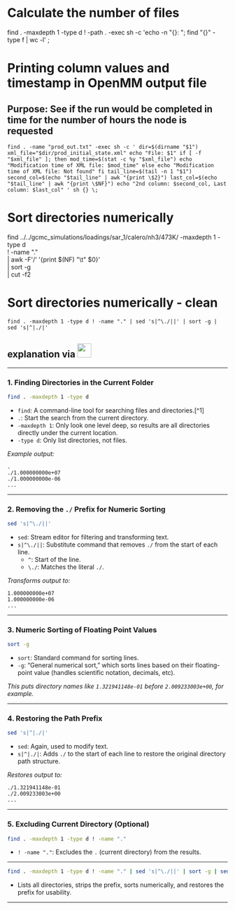 # Calculate the number of files 

find . -maxdepth 1 -type d ! -path . -exec sh -c 'echo -n "{}: "; find "{}" -type f | wc -l' \;

# Printing column values and timestamp in OpenMM output file

## Purpose: See if the run would be completed in time for the number of hours the node is requested

`find . -name "prod_out.txt" -exec sh -c '
  dir=$(dirname "$1")
  xml_file="$dir/prod_initial_state.xml"
  echo "File: $1"
  if [ -f "$xml_file" ]; then
    mod_time=$(stat -c %y "$xml_file")
    echo "Modification time of XML file: $mod_time"
  else
    echo "Modification time of XML file: Not found"
  fi
  tail_line=$(tail -n 1 "$1")
  second_col=$(echo "$tail_line" | awk "{print \$2}")
  last_col=$(echo "$tail_line" | awk "{print \$NF}")
  echo "2nd column: $second_col, Last column: $last_col"
' sh {} \;`

# Sort directories numerically

find ../../gcmc_simulations/loadings/sar_1/calero/nh3/473K/ -maxdepth 1 -type d \
  ! -name "." \
| awk -F'/' '{print $(NF) "\t" $0}' \
| sort -g \
| cut -f2

# Sort directories numerically - clean

`find . -maxdepth 1 -type d ! -name "." | sed 's|^\./||' | sort -g | sed 's|^|./|'`

## explanation via <img src="https://r2cdn.perplexity.ai/pplx-full-logo-primary-dark%402x.png" style="height:32px;margin-right:16px"/>


***

### 1. Finding Directories in the Current Folder

```bash
find . -maxdepth 1 -type d
```

- `find`: A command-line tool for searching files and directories.[^1]
- `.`: Start the search from the current directory.
- `-maxdepth 1`: Only look one level deep, so results are all directories directly under the current location.
- `-type d`: Only list directories, not files.

*Example output:*

```
.
./1.000000000e+07
./1.000000000e-06
...
```


***

### 2. Removing the `./` Prefix for Numeric Sorting

```bash
sed 's|^\./||'
```

- `sed`: Stream editor for filtering and transforming text.
- `s|^\./||`: Substitute command that removes `./` from the start of each line.
    - `^`: Start of the line.
    - `\./`: Matches the literal `./`.

*Transforms output to:*

```
1.000000000e+07
1.000000000e-06
...
```


***

### 3. Numeric Sorting of Floating Point Values

```bash
sort -g
```

- `sort`: Standard command for sorting lines.
- `-g`: “General numerical sort,” which sorts lines based on their floating-point value (handles scientific notation, decimals, etc).

*This puts directory names like `1.321941148e-01` before `2.009233003e+00`, for example.*

***

### 4. Restoring the Path Prefix

```bash
sed 's|^|./|'
```

- `sed`: Again, used to modify text.
- `s|^|./|`: Adds `./` to the start of each line to restore the original directory path structure.

*Restores output to:*

```
./1.321941148e-01
./2.009233003e+00
...
```


***

### 5. Excluding Current Directory (Optional)

```bash
find . -maxdepth 1 -type d ! -name "."
```

- `! -name "."`: Excludes the `.` (current directory) from the results.

***
```bash
find . -maxdepth 1 -type d ! -name "." | sed 's|^\./||' | sort -g | sed 's|^|./|'
```

- Lists all directories, strips the prefix, sorts numerically, and restores the prefix for usability.

***
